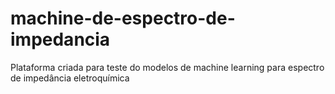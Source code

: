 # machine-de-espectro-de-impedancia
Plataforma criada para teste do modelos de machine learning para espectro de impedância eletroquímica
